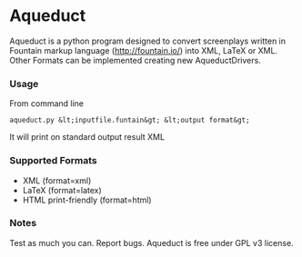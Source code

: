 Aqueduct
========
Aqueduct is a python program designed to convert screenplays written in Fountain markup language (http://fountain.io/) into XML, LaTeX or XML. Other Formats can be implemented creating new AqueductDrivers.

### Usage
From command line

    aqueduct.py &lt;inputfile.funtain&gt; &lt;output format&gt;

It will print on standard output result XML

### Supported Formats
+ XML (format=xml)
+ LaTeX (format=latex)
+ HTML print-friendly (format=html)

### Notes
Test as much you can. Report bugs. Aqueduct is free under GPL v3 license.
